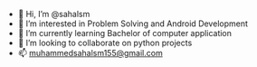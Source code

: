 - 👋 Hi, I’m @sahalsm
- 👀 I’m interested in Problem Solving and Android Development
- 🌱 I’m currently learning Bachelor of computer application
- 💞️ I’m looking to collaborate on python projects
- 📫 muhammedsahalsm155@gmail.com

<!---
sahalsm/sahalsm is a ✨ special ✨ repository because its `README.md` (this file) appears on your GitHub profile.
You can click the Preview link to take a look at your changes.
--->
